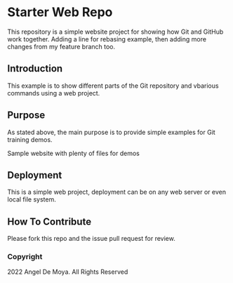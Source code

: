 # Starter Web Repo

This repository is a simple website project for showing how Git and GitHub work together.
Adding a line for rebasing example, then adding more changes from my feature branch too.

## Introduction

This example is to show different parts of the Git repository and vbarious commands using a web project.

## Purpose

As stated above, the main purpose is to provide simple examples for Git training demos.

Sample website with plenty of files for demos

## Deployment

This is a simple web project, deployment can be on any web server or even local file system.

## How To Contribute

Please fork this repo and the issue pull request for review.

### Copyright

2022 Angel De Moya. All Rights Reserved
